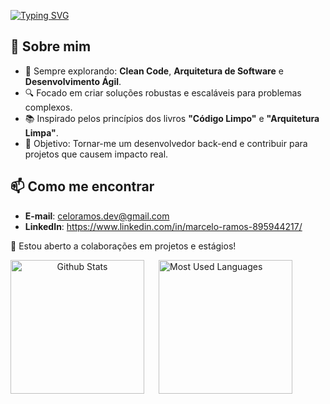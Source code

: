 <p float="left">
   <a href="https://git.io/typing-svg"><img src="https://readme-typing-svg.demolab.com?font=Fira+Code&size=30&pause=1000&color=abd200&width=520&height=55&lines=Hello%2C+World!" alt="Typing SVG" /></a>
</p>

## 🌟 Sobre mim
- 🌱 Sempre explorando: **Clean Code**, **Arquitetura de Software** e **Desenvolvimento Ágil**.
- 🔍 Focado em criar soluções robustas e escaláveis para problemas complexos.
- 📚 Inspirado pelos princípios dos livros **"Código Limpo"** e **"Arquitetura Limpa"**.
- 🎯 Objetivo: Tornar-me um desenvolvedor back-end e contribuir para projetos que causem impacto real.

## 📫 Como me encontrar
- **E-mail**: celoramos.dev@gmail.com
- **LinkedIn**: https://www.linkedin.com/in/marcelo-ramos-895944217/  

🤝 Estou aberto a colaborações em projetos e estágios!

<p align="center">
  <img
      align="left"
      alt="Github Stats"
      height="214"
      style="padding-right: 20px;"
      src="https://github-readme-stats.vercel.app/api?username=celoramos&show_icons=true&theme=github_dark&include_all_commits=true&locale=pt-br"
  />

  <img
      align="left"
      alt="Most Used Languages"
      height="214"
      src="https://github-readme-stats.vercel.app/api/top-langs/?username=celoramos&theme=github_dark&layout=compact&custom_title=Tecnologias&langs_count=5"
  />
</p>

<br clear="both"/>

